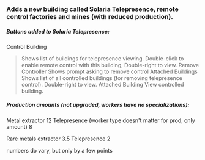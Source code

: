 ### Adds a new building called Solaria Telepresence, remote control factories and mines (with reduced production).

##### Buttons added to Solaria Telepresence:

Control Building
>Shows list of buildings for telepresence viewing.
>Double-click to enable remote control with this building, Double-right to view.
Remove Controller
>Shows prompt asking to remove control
Attached Buildings
>Shows list of all controlled buildings (for removing telepresence control).
>Double-right to view.
Attached Building
>View controlled building.


##### Production amounts (not upgraded, workers have no specializations):

Metal extractor
12
Telepresence (worker type doesn't matter for prod, only amount)
8

Rare metals extractor
3.5
Telepresence
2

numbers do vary, but only by a few points
